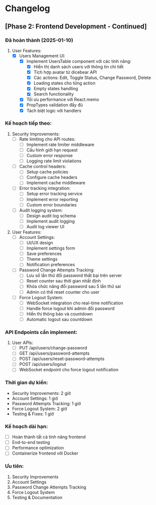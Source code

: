 # Changelog

## [Phase 2: Frontend Development - Continued]

### Đã hoàn thành (2025-01-10)

1. User Features:
   - [x] Users Management UI:
     - [x] Implement UsersTable component với các tính năng:
       - [x] Hiển thị danh sách users với thông tin chi tiết
       - [x] Tích hợp avatar từ dicebear API
       - [x] Các actions: Edit, Toggle Status, Change Password, Delete
       - [x] Loading states cho từng action
       - [x] Empty states handling
       - [x] Search functionality
     - [x] Tối ưu performance với React.memo
     - [x] PropTypes validation đầy đủ
     - [x] Tách biệt logic với handlers

### Kế hoạch tiếp theo:

1. Security Improvements:
   - [ ] Rate limiting cho API routes:
     - [ ] Implement rate limiter middleware
     - [ ] Cấu hình giới hạn request
     - [ ] Custom error response
     - [ ] Logging rate limit violations
   
   - [ ] Cache control headers:
     - [ ] Setup cache policies
     - [ ] Configure cache headers
     - [ ] Implement cache middleware
   
   - [ ] Error tracking integration:
     - [ ] Setup error tracking service
     - [ ] Implement error reporting
     - [ ] Custom error boundaries
   
   - [ ] Audit logging system:
     - [ ] Design audit log schema
     - [ ] Implement audit logging
     - [ ] Audit log viewer UI

2. User Features:
   - [ ] Account Settings:
     - [ ] UI/UX design
     - [ ] Implement settings form
     - [ ] Save preferences
     - [ ] Theme settings
     - [ ] Notification preferences
   
   - [ ] Password Change Attempts Tracking:
     - [ ] Lưu số lần thử đổi password thất bại trên server
     - [ ] Reset counter sau thời gian nhất định
     - [ ] Khóa chức năng đổi password sau 5 lần thử sai
     - [ ] Admin có thể reset counter cho user
   
   - [ ] Force Logout System:
     - [ ] WebSocket integration cho real-time notification
     - [ ] Handle force logout khi admin đổi password
     - [ ] Hiển thị thông báo và countdown
     - [ ] Automatic logout sau countdown

### API Endpoints cần implement:
1. User APIs:
   - [ ] PUT /api/users/change-password
   - [ ] GET /api/users/password-attempts
   - [ ] POST /api/users/reset-password-attempts
   - [ ] POST /api/users/logout
   - [ ] WebSocket endpoint cho force logout notification

### Thời gian dự kiến:
- Security Improvements: 2 giờ
- Account Settings: 1 giờ
- Password Attempts Tracking: 1 giờ
- Force Logout System: 2 giờ
- Testing & Fixes: 1 giờ

### Kế hoạch dài hạn:
- [ ] Hoàn thành tất cả tính năng frontend
- [ ] End-to-end testing
- [ ] Performance optimization
- [ ] Containerize frontend với Docker

### Ưu tiên:
1. Security Improvements
2. Account Settings
3. Password Change Attempts Tracking
4. Force Logout System
5. Testing & Documentation 